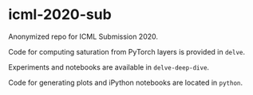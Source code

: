 # icml-2020-sub
Anonymized repo for ICML Submission 2020.

Code for computing saturation from PyTorch layers is provided in `delve`.

Experiments and notebooks are available in `delve-deep-dive`.

Code for generating plots and iPython notebooks are located in `python`.
